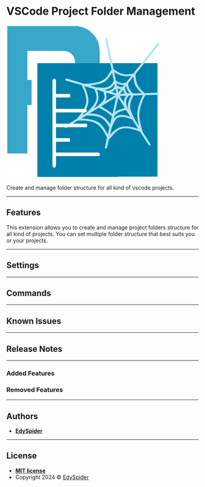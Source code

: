 # VSCode Project Folder Management

![VSCodeProjectFolderManagement](img/logo.png)

Create and manage folder structure for all kind of vscode projects.

---

## Features

This extension allows you to create and manage project folders structure for all kind of projects.
You can set multiple folder structure that best suits you or your projects.

---

## Settings

---

## Commands

---

## Known Issues

---

## Release Notes

---

### Added Features

### Removed Features

---

## Authors

* [**EdySpider**](https://github.com/edyspider/)

---

## License

* **[MIT license](https://github.com/edyspider/VSCodeProjectFolderManagement/blob/master/LICENSE)**
* Copyright 2024 &copy; [EdySpider](https://github.com/edyspider/)
